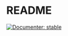 # README

[![Documenter: stable](https://img.shields.io/badge/docs-dev-blue.svg)](https://github.com/josemanuel22/AdaptativeBlockLearning/dev/)
